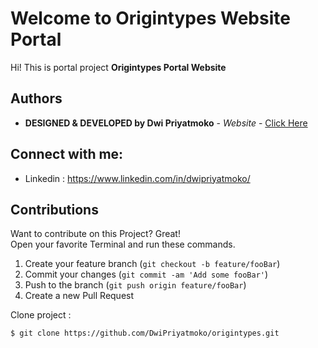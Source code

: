 # Welcome to Origintypes Website Portal
 
Hi! This is portal project  **Origintypes Portal Website**

## Authors

* **DESIGNED & DEVELOPED by Dwi Priyatmoko** - *Website* - [Click Here](http://)

## Connect with me:
* Linkedin : https://www.linkedin.com/in/dwipriyatmoko/

## Contributions

Want to contribute on this Project? Great!<br>
Open your favorite Terminal and run these commands.

1. Create your feature branch (`git checkout -b feature/fooBar`)
2. Commit your changes (`git commit -am 'Add some fooBar'`)
3. Push to the branch (`git push origin feature/fooBar`)
4. Create a new Pull Request

Clone project :
```sh
$ git clone https://github.com/DwiPriyatmoko/origintypes.git
``` 
